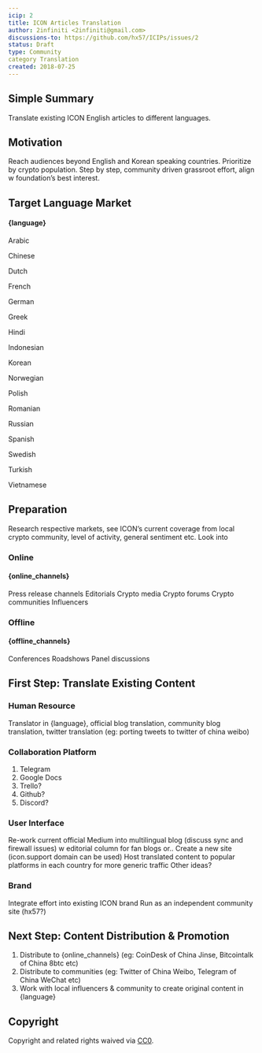 ```yaml
---
icip: 2
title: ICON Articles Translation
author: 2infiniti <2infiniti@gmail.com>
discussions-to: https://github.com/hx57/ICIPs/issues/2
status: Draft
type: Community
category Translation
created: 2018-07-25
---
```


## Simple Summary
Translate existing ICON English articles to different languages.

## Motivation
Reach audiences beyond English and Korean speaking countries. Prioritize by crypto population. Step by step, community driven grassroot effort, align w foundation’s best interest.

## Target Language Market
#### {language} 
Arabic

Chinese

Dutch

French

German

Greek

Hindi

Indonesian

Korean

Norwegian

Polish

Romanian

Russian

Spanish

Swedish

Turkish

Vietnamese

## Preparation
Research respective markets, see ICON’s current coverage from local crypto community, level of activity, general sentiment etc. Look into 

### Online
#### {online_channels}
Press release channels 
Editorials
Crypto media
Crypto forums
Crypto communities
Influencers 

### Offline
#### {offline_channels}
Conferences
Roadshows
Panel discussions

## First Step: Translate Existing Content
### Human Resource 
Translator in {language}, official blog translation, community blog translation, twitter translation (eg: porting tweets to twitter of china weibo)

### Collaboration Platform
1. Telegram
2. Google Docs
3. Trello?
4. Github?
5. Discord?

### User Interface
Re-work current official Medium into multilingual blog (discuss sync and firewall issues) w editorial column for fan blogs or..
Create a new site (icon.support domain can be used)
Host translated content to popular platforms in each country for more generic traffic
Other ideas?

### Brand
Integrate effort into existing ICON brand
Run as an independent community site (hx57?)

## Next Step: Content Distribution & Promotion
1. Distribute to {online_channels} (eg: CoinDesk of China Jinse, Bitcointalk of China 8btc etc)
2. Distribute to communities (eg: Twitter of China Weibo, Telegram of China WeChat etc)
3. Work with local influencers & community to create original content in {language}




## Copyright
Copyright and related rights waived via [CC0](https://creativecommons.org/publicdomain/zero/1.0/).